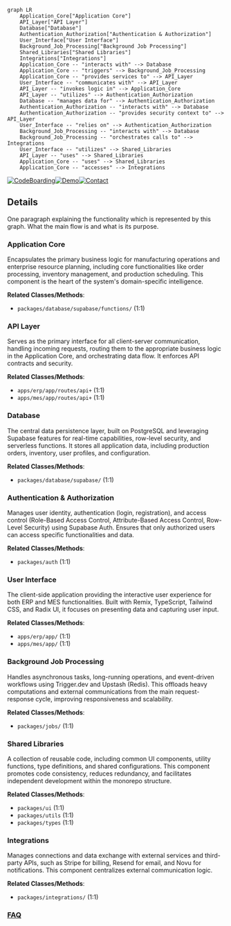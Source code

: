 ```mermaid
graph LR
    Application_Core["Application Core"]
    API_Layer["API Layer"]
    Database["Database"]
    Authentication_Authorization["Authentication & Authorization"]
    User_Interface["User Interface"]
    Background_Job_Processing["Background Job Processing"]
    Shared_Libraries["Shared Libraries"]
    Integrations["Integrations"]
    Application_Core -- "interacts with" --> Database
    Application_Core -- "triggers" --> Background_Job_Processing
    Application_Core -- "provides services to" --> API_Layer
    User_Interface -- "communicates with" --> API_Layer
    API_Layer -- "invokes logic in" --> Application_Core
    API_Layer -- "utilizes" --> Authentication_Authorization
    Database -- "manages data for" --> Authentication_Authorization
    Authentication_Authorization -- "interacts with" --> Database
    Authentication_Authorization -- "provides security context to" --> API_Layer
    User_Interface -- "relies on" --> Authentication_Authorization
    Background_Job_Processing -- "interacts with" --> Database
    Background_Job_Processing -- "orchestrates calls to" --> Integrations
    User_Interface -- "utilizes" --> Shared_Libraries
    API_Layer -- "uses" --> Shared_Libraries
    Application_Core -- "uses" --> Shared_Libraries
    Application_Core -- "accesses" --> Integrations
```

[![CodeBoarding](https://img.shields.io/badge/Generated%20by-CodeBoarding-9cf?style=flat-square)](https://github.com/CodeBoarding/CodeBoarding)[![Demo](https://img.shields.io/badge/Try%20our-Demo-blue?style=flat-square)](https://www.codeboarding.org/demo)[![Contact](https://img.shields.io/badge/Contact%20us%20-%20contact@codeboarding.org-lightgrey?style=flat-square)](mailto:contact@codeboarding.org)

## Details

One paragraph explaining the functionality which is represented by this graph. What the main flow is and what is its purpose.

### Application Core
Encapsulates the primary business logic for manufacturing operations and enterprise resource planning, including core functionalities like order processing, inventory management, and production scheduling. This component is the heart of the system's domain-specific intelligence.


**Related Classes/Methods**:

- `packages/database/supabase/functions/` (1:1)


### API Layer
Serves as the primary interface for all client-server communication, handling incoming requests, routing them to the appropriate business logic in the Application Core, and orchestrating data flow. It enforces API contracts and security.


**Related Classes/Methods**:

- `apps/erp/app/routes/api+` (1:1)
- `apps/mes/app/routes/api+` (1:1)


### Database
The central data persistence layer, built on PostgreSQL and leveraging Supabase features for real-time capabilities, row-level security, and serverless functions. It stores all application data, including production orders, inventory, user profiles, and configuration.


**Related Classes/Methods**:

- `packages/database/supabase/` (1:1)


### Authentication & Authorization
Manages user identity, authentication (login, registration), and access control (Role-Based Access Control, Attribute-Based Access Control, Row-Level Security) using Supabase Auth. Ensures that only authorized users can access specific functionalities and data.


**Related Classes/Methods**:

- `packages/auth` (1:1)


### User Interface
The client-side application providing the interactive user experience for both ERP and MES functionalities. Built with Remix, TypeScript, Tailwind CSS, and Radix UI, it focuses on presenting data and capturing user input.


**Related Classes/Methods**:

- `apps/erp/app/` (1:1)
- `apps/mes/app/` (1:1)


### Background Job Processing
Handles asynchronous tasks, long-running operations, and event-driven workflows using Trigger.dev and Upstash (Redis). This offloads heavy computations and external communications from the main request-response cycle, improving responsiveness and scalability.


**Related Classes/Methods**:

- `packages/jobs/` (1:1)


### Shared Libraries
A collection of reusable code, including common UI components, utility functions, type definitions, and shared configurations. This component promotes code consistency, reduces redundancy, and facilitates independent development within the monorepo structure.


**Related Classes/Methods**:

- `packages/ui` (1:1)
- `packages/utils` (1:1)
- `packages/types` (1:1)


### Integrations
Manages connections and data exchange with external services and third-party APIs, such as Stripe for billing, Resend for email, and Novu for notifications. This component centralizes external communication logic.


**Related Classes/Methods**:

- `packages/integrations/` (1:1)




### [FAQ](https://github.com/CodeBoarding/GeneratedOnBoardings/tree/main?tab=readme-ov-file#faq)